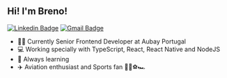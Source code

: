 ## Hi! I'm Breno!

[![Linkedin Badge](https://img.shields.io/badge/-Breno%20Castelo%20Branco-blue?style=flat-square&logo=Linkedin&logoColor=white&link=https://www.linkedin.com/in/brenocastelo/)](https://www.linkedin.com/in/brenocastelo/)
[![Gmail Badge](https://img.shields.io/badge/-breno.cbsousa@gmail.com-c14438?style=flat-square&logo=Gmail&logoColor=white&link=mailto:breno.cbsousa@gmail.com)](mailto:breno.cbsousa@gmail.com)

- :man_technologist: ​ Currently Senior Frontend Developer at Aubay Portugal
- :computer: Working specially with TypeScript, React, React Native and NodeJS
- :book: Always learning
- :airplane: Aviation enthusiast and Sports fan :basketball::rugby_football::soccer:🏎️
